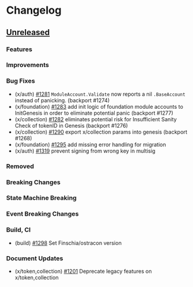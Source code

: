 <!--
Guiding Principles:

Changelogs are for humans, not machines.
There should be an entry for every single version.
The same types of changes should be grouped.
Versions and sections should be linkable.
The latest version comes first.
The release date of each version is displayed.
Mention whether you follow Semantic Versioning.

Usage:

Change log entries are to be added to the Unreleased section under the
appropriate stanza (see below). Each entry should ideally include a tag and
the Github issue reference in the following format:

* (<tag>) \#<issue-number> message

The issue numbers will later be link-ified during the release process so you do
not have to worry about including a link manually, but you can if you wish.

Types of changes (Stanzas):

"Features" for new features.
"Improvements" for changes in existing functionality.
"Deprecated" for soon-to-be removed features.
"Bug Fixes" for any bug fixes.
"Client Breaking" for breaking Protobuf, gRPC and REST routes used by end-users.
"CLI Breaking" for breaking CLI commands.
"Event Breaking" for breaking events.
"API Breaking" for breaking exported APIs used by developers building on SDK.
"State Machine Breaking" for any changes that result in a different AppState given same genesisState and txList.
Ref: https://keepachangelog.com/en/1.0.0/
-->

# Changelog

## [Unreleased](https://github.com/Finschia/finschia-sdk/compare/v0.48.1...HEAD)

### Features

### Improvements

### Bug Fixes
* (x/auth) [#1281](https://github.com/Finschia/finschia-sdk/pull/1281) `ModuleAccount.Validate` now reports a nil `.BaseAccount` instead of panicking. (backport #1274)
* (x/foundation) [\#1283](https://github.com/Finschia/finschia-sdk/pull/1283) add init logic of foundation module accounts to InitGenesis in order to eliminate potential panic (backport #1277)
* (x/collection) [\#1282](https://github.com/Finschia/finschia-sdk/pull/1282) eliminates potential risk for Insufficient Sanity Check of tokenID in Genesis (backport #1276)
* (x/collection) [\#1290](https://github.com/Finschia/finschia-sdk/pull/1290) export x/collection params into genesis (backport #1268)
* (x/foundation) [\#1295](https://github.com/Finschia/finschia-sdk/pull/1295) add missing error handling for migration
* (x/auth) [#1319](https://github.com/Finschia/finschia-sdk/pull/1319) prevent signing from wrong key in multisig

### Removed

### Breaking Changes

### State Machine Breaking

### Event Breaking Changes

### Build, CI
* (build) [#1298](https://github.com/Finschia/finschia-sdk/pull/1298) Set Finschia/ostracon version

### Document Updates
* (x/token,collection) [#1201](https://github.com/Finschia/finschia-sdk/pull/1201) Deprecate legacy features on x/token,collection
